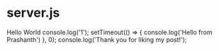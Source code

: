 # server.js
Hello World
console.log('1');
setTimeout(() => { console.log('Hello from Prashanth') }, 0);
console.log('Thank you for liking my post!');
